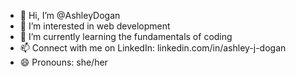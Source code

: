 - 👋 Hi, I’m @AshleyDogan
- 👀 I’m interested in web development
- 🌱 I’m currently learning the fundamentals of coding
- 📫 Connect with me on LinkedIn: linkedin.com/in/ashley-j-dogan
- 😄 Pronouns: she/her

<!---
AshleyDogan/AshleyDogan is a ✨ special ✨ repository because its `README.md` (this file) appears on your GitHub profile.
You can click the Preview link to take a look at your changes.
--->
